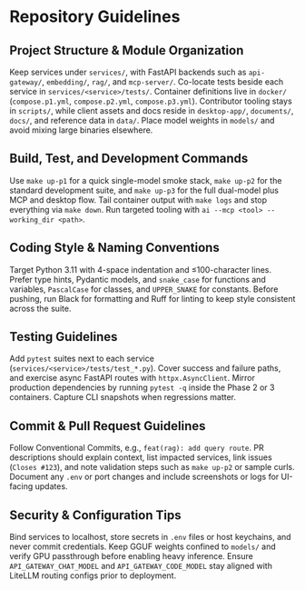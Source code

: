 # Repository Guidelines

## Project Structure & Module Organization
Keep services under `services/`, with FastAPI backends such as `api-gateway/`, `embedding/`, `rag/`, and `mcp-server/`. Co-locate tests beside each service in `services/<service>/tests/`. Container definitions live in `docker/` (`compose.p1.yml`, `compose.p2.yml`, `compose.p3.yml`). Contributor tooling stays in `scripts/`, while client assets and docs reside in `desktop-app/`, `documents/`, `docs/`, and reference data in `data/`. Place model weights in `models/` and avoid mixing large binaries elsewhere.

## Build, Test, and Development Commands
Use `make up-p1` for a quick single-model smoke stack, `make up-p2` for the standard development suite, and `make up-p3` for the full dual-model plus MCP and desktop flow. Tail container output with `make logs` and stop everything via `make down`. Run targeted tooling with `ai --mcp <tool> --working_dir <path>`.

## Coding Style & Naming Conventions
Target Python 3.11 with 4-space indentation and ≤100-character lines. Prefer type hints, Pydantic models, and `snake_case` for functions and variables, `PascalCase` for classes, and `UPPER_SNAKE` for constants. Before pushing, run Black for formatting and Ruff for linting to keep style consistent across the suite.

## Testing Guidelines
Add `pytest` suites next to each service (`services/<service>/tests/test_*.py`). Cover success and failure paths, and exercise async FastAPI routes with `httpx.AsyncClient`. Mirror production dependencies by running `pytest -q` inside the Phase 2 or 3 containers. Capture CLI snapshots when regressions matter.

## Commit & Pull Request Guidelines
Follow Conventional Commits, e.g., `feat(rag): add query route`. PR descriptions should explain context, list impacted services, link issues (`Closes #123`), and note validation steps such as `make up-p2` or sample curls. Document any `.env` or port changes and include screenshots or logs for UI-facing updates.

## Security & Configuration Tips
Bind services to localhost, store secrets in `.env` files or host keychains, and never commit credentials. Keep GGUF weights confined to `models/` and verify GPU passthrough before enabling heavy inference. Ensure `API_GATEWAY_CHAT_MODEL` and `API_GATEWAY_CODE_MODEL` stay aligned with LiteLLM routing configs prior to deployment.
